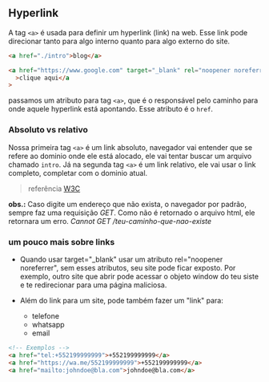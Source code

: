 ## Hyperlink

A tag `<a>` é usada para definir um hyperlink (link) na web.
Esse link pode direcionar tanto para algo interno quanto para algo externo do site.

```html
<a href="./intro">blog</a>

<a href="https://www.google.com" target="_blank" rel="noopener noreferrer"
  >clique aqui</a
>
```

passamos um atributo para tag `<a>`, que é o responsável pelo caminho para onde aquele hyperlink está apontando.
Esse atributo é o `href`.

### Absoluto vs relativo

Nossa primeira tag `<a>` é um link absoluto, navegador vai entender que se refere ao dominio onde ele está alocado, ele vai tentar buscar um arquivo chamado `intro`.
Já na segunda tag `<a>` é um link relativo, ele vai usar o link completo, completar com o dominio atual.

> referência [W3C](https://www.w3schools.com/html/html_links.asp)

**obs.:** Caso digite um endereço que não exista, o navegador por padrão, sempre faz uma requisição _GET_. Como não é retornado o arquivo html, ele retornara um erro.
_Cannot GET /teu-caminho-que-nao-existe_

### um pouco mais sobre links

- Quando usar target="\_blank" usar um atributo rel="noopener noreferrer", sem esses atributos, seu site pode ficar exposto. Por exemplo, outro site que abrir
  pode acessar o objeto window do teu siste e te redirecionar para uma página maliciosa.

- Além do link para um site, pode também fazer um "link" para:
  - telefone
  - whatsapp
  - email

```html
<!-- Exemplos -->
<a href="tel:+552199999999">+552199999999</a>
<a href="https://wa.me/552199999999">+552199999999</a>
<a href="mailto:johndoe@bla.com">johndoe@bla.com</a>
```
